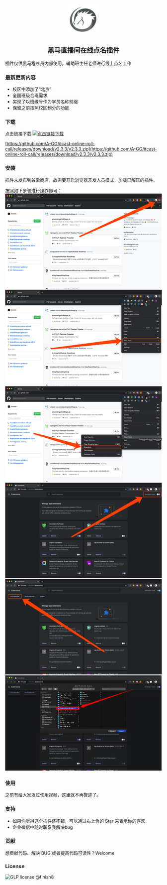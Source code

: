 
<p align="center"><a href="https://vuejs.org" target="_blank" rel="noopener noreferrer"><img width="100" src="images/logo128.png" alt="Heima logo"></a></p>

<h2 align="center">黑马直播间在线点名插件</h2>

插件仅供黑马程序员内部使用，辅助班主任老师进行线上点名工作

### 最新更新内容

* 校区中添加了“北京”
* 全国班级合班需求
* 实现了以班级号作为学员名称前缀
* 保留之前按照校区划分的功能

### 下载

点击链接下载 [![点击链接下载](https://badgen.net/github/release/finish8/itcast-online-roll-call)](https://github.com/A-GG/itcast-online-roll-call/releases/download/v2.3.3/v2.3.3.zip)

[https://github.com/A-GG/itcast-online-roll-call/releases/download/v2.3.3/v2.3.3.zip](https://github.com/A-GG/itcast-online-roll-call/releases/download/v2.3.3/v2.3.3.zip)


### 安装

插件未发布到谷歌商店，故需要开启浏览器开发人员模式，加载已解压的插件。

按照如下步骤进行操作即可：
![1](images/step1.png)
![2](images/step2.png)
![3](images/step3.png)
![4](images/step4.png)
![5](images/step5.png)
![6](images/step6.png)

### 使用

之前有给大家发过使用视频，这里就不再赘述了。

### 支持

* 如果你觉得这个插件还不错，可以通过右上角的 Star 来表示你的喜欢
* 企业微信中随时联系我解决bug

### 贡献

想贡献代码、解决 BUG 或者提高代码可读性？Welcome


### License

![GLP license](https://badgen.net/badge/License/GLP/blue) @finish8
